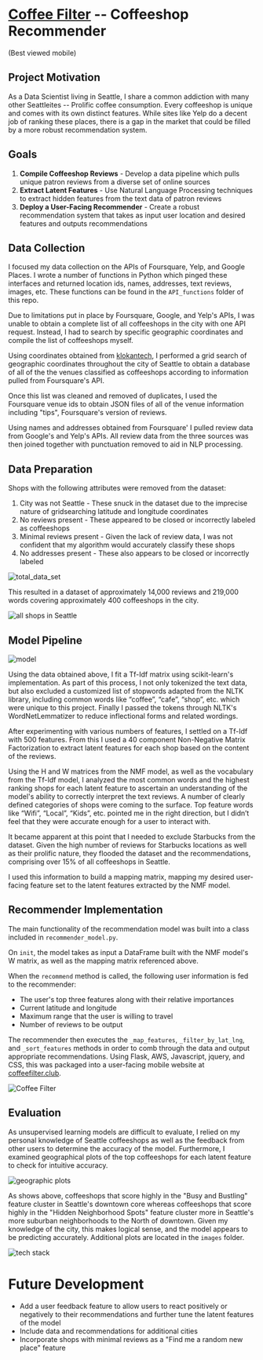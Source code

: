 # [Coffee Filter](https://www.coffeefilter.club) -- Coffeeshop Recommender
(Best viewed mobile)

## Project Motivation

As a Data Scientist living in Seattle, I share a common addiction with many other Seattleites -- Prolific coffee consumption. Every coffeeshop is unique and comes with its own distinct features. While sites like Yelp do a decent job of ranking these places, there is a gap in the market that could be filled by a more robust recommendation system.

## Goals

1. **Compile Coffeeshop Reviews** - Develop a data pipeline which pulls unique patron reviews from a diverse set of online sources
2. **Extract Latent Features** - Use Natural Language Processing techniques to extract hidden features from the text data of patron reviews
3. **Deploy a User-Facing Recommender** - Create a robust recommendation system that takes as input user location and desired features and outputs recommendations

## Data Collection

I focused my data collection on the APIs of Foursquare, Yelp, and Google Places. I wrote a number of functions in Python which pinged these interfaces and returned location ids, names, addresses, text reviews, images, etc. These functions can be found in the `API_functions` folder of this repo.

Due to limitations put in place by Foursquare, Google, and Yelp's APIs, I was unable to obtain a complete list of all coffeeshops in the city with one API request. Instead, I had to search by specific geographic coordinates and compile the list of coffeeshops myself.

Using coordinates obtained from [klokantech](http://boundingbox.klokantech.com/), I performed a grid search of geographic coordinates throughout the city of Seattle to obtain a database of all of the the venues classified as coffeeshops according to information pulled from Foursquare's API.

Once this list was cleaned and removed of duplicates, I used the Foursquare venue ids to obtain JSON files of all of the venue information including "tips", Foursquare's version of reviews.

Using names and addresses obtained from Foursquare' I pulled review data from Google's and Yelp's APIs. All review data from the three sources was then joined together with punctuation removed to aid in NLP processing.

## Data Preparation

Shops with the following attributes were removed from the dataset:
1. City was not Seattle - These snuck in the dataset due to the imprecise nature of gridsearching latitude and longitude coordinates
2. No reviews present - These appeared to be closed or incorrectly labeled as coffeeshops
3. Minimal reviews present - Given the lack of review data, I was not confident that my algorithm would accurately classify these shops
4. No addresses present - These also appears to be closed or incorrectly labeled

![total_data_set](images/pres_data.jpg)

This resulted in a dataset of approximately 14,000 reviews and 219,000 words covering approximately 400 coffeeshops in the city.

![all shops in Seattle](images/all_shops_in_seattle.png)

## Model Pipeline
![model](images/pres_pipeline.jpg)

Using the data obtained above, I fit a Tf-Idf matrix using scikit-learn's implementation. As part of this process, I not only tokenized the text data, but also excluded a customized list of stopwords adapted from the NLTK library, including common words like “coffee”, “cafe”, “shop”, etc. which were unique to this project. Finally I passed the tokens through NLTK's WordNetLemmatizer to reduce inflectional forms and related wordings.

After experimenting with various numbers of features, I settled on a Tf-Idf with 500 features. From this I used a 40 component Non-Negative Matrix Factorization to extract latent features for each shop based on the content of the reviews.

Using the H and W matrices from the NMF model, as well as the vocabulary from the Tf-Idf model, I analyzed the most common words and the highest ranking shops for each latent feature to ascertain an understanding of the model's ability to correctly interpret the text reviews. A number of clearly defined categories of shops were coming to the surface. Top feature words like “Wifi”, “Local”, “Kids”, etc. pointed me in the right direction, but I didn’t feel that they were accurate enough for a user to interact with.  

It became apparent at this point that I needed to exclude Starbucks from the dataset. Given the high number of reviews for Starbucks locations as well as their prolific nature, they flooded the dataset and the recommendations, comprising over 15% of all coffeeshops in Seattle.

I used this information to build a mapping matrix, mapping my desired user-facing feature set to the latent features extracted by the NMF model.

## Recommender Implementation

The main functionality of the recommendation model was built into a class included in `recommender_model.py`.

On `init`, the model takes as input a DataFrame built with the NMF model's W matrix, as well as the mapping matrix referenced above.

When the `recommend` method is called, the following user information is fed to the recommender:
* The user's top three features along with their relative importances
* Current latitude and longitude
* Maximum range that the user is willing to travel
* Number of reviews to be output

The recommender then executes the `_map_features`, `_filter_by_lat_lng`, and `_sort_features` methods in order to comb through the data and output appropriate recommendations. Using Flask, AWS, Javascript, jquery, and CSS, this was packaged into a user-facing mobile website at [coffeefilter.club](https://www.coffeefilter.club).

![Coffee Filter](images/pres_website.jpg)

## Evaluation

As unsupervised learning models are difficult to evaluate, I relied on my personal knowledge of Seattle coffeeshops as well as the feedback from other users to determine the accuracy of the model. Furthermore, I examined geographical plots of the top coffeeshops for each latent feature to check for intuitive accuracy.

![geographic plots](images/pres_geographic.jpg)

As shows above, coffeeshops that score highly in the "Busy and Bustling" feature cluster in Seattle's downtown core whereas coffeeshops that score highly in the "Hidden Neighborhood Spots" feature cluster more in Seattle's more suburban neighborhoods to the North of downtown. Given my knowledge of the city, this makes logical sense, and the model appears to be predicting accurately. Additional plots are located in the `images` folder.

![tech stack](images/pres_techstack.jpg)

# Future Development
* Add a user feedback feature to allow users to react positively or negatively to their recommendations and further tune the latent features of the model
* Include data and recommendations for additional cities
* Incorporate shops with minimal reviews as a "Find me a random new place" feature
